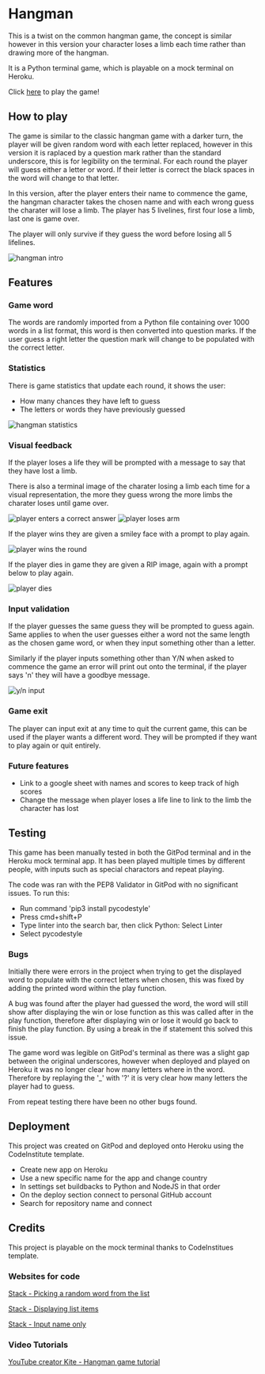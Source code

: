 # Hangman

This is a twist on the common hangman game, the concept is similar however in this version your character loses a limb each time rather than drawing more of the hangman. 

It is a Python terminal game, which is playable on a mock terminal on Heroku.

Click [here](https://debbie-herridge-hangman.herokuapp.com/) to play the game!

## How to play

The game is similar to the classic hangman game with a darker turn, the player will be given random word with each letter replaced, however in this version it is raplaced by a question mark rather than the standard underscore, this is for legibility on the terminal. For each round the player will guess either a letter or word. If their letter is correct the black spaces in the word will change to that letter. 

In this version, after the player enters their name to commence the game, the hangman character takes the chosen name and with each wrong guess the charater will lose a limb. The player has 5 livelines, first four lose a limb, last one is game over.

The player will only survive if they guess the word before losing all 5 lifelines.

![hangman intro](assets/images/hangman-intro.png)

## Features 

### Game word
The words are randomly imported from a Python file containing over 1000 words in a list format, this word is then converted into question marks. If the user guess a right letter the question mark will change to be populated with the correct letter.

### Statistics
There is game statistics that update each round, it shows the user:
- How many chances they have left to guess
- The letters or words they have previously guessed

![hangman statistics](assets/images/game-statistics.png)

### Visual feedback
If the player loses a life they will be prompted with a message to say that they have lost a limb. 

There is also a terminal image of the charater losing a limb each time for a visual representation, the more they guess wrong the more limbs the charater loses until game over.

![player enters a correct answer](assets/images/correct-entry.png)
![player loses arm](assets/images/lose-limb.png)

If the player wins they are given a smiley face with a prompt to play again.

![player wins the round](assets/images/hangman-win.png)

If the player dies in game they are given a RIP image, again with a prompt below to play again.

![player dies](assets/images/hangman-rip.png)

### Input validation
If the player guesses the same guess they will be prompted to guess again. Same applies to when the user guesses either a word not the same length as the chosen game word, or when they input something other than a letter.

Similarly if the player inputs something other than Y/N when asked to commence the game an error will print out onto the terminal, if the player says 'n' they will have a goodbye message.

![y/n input](assets/images/y-n-input.png)

### Game exit
The player can input exit at any time to quit the current game, this can be used if the player wants a different word. They will be prompted if they want to play again or quit entirely.

### Future features

- Link to a google sheet with names and scores to keep track of high scores
- Change the message when player loses a life line to link to the limb the character has lost


## Testing

This game has been manually tested in both the GitPod terminal and in the Heroku mock terminal app. It has been played multiple times by different people, with inputs such as special charactors and repeat playing.

The code was ran with the PEP8 Validator in GitPod with no significant issues. To run this:
- Run command 'pip3 install pycodestyle'
- Press cmd+shift+P
- Type linter into the search bar, then click Python: Select Linter
- Select pycodestyle 


### Bugs

Initially there were errors in the project when trying to get the displayed word to populate with the correct letters when chosen, this was fixed by adding the printed word within the play function. 

A bug was found after the player had guessed the word, the word will still show after displaying the win or lose function as this was called after in the play function, therefore after displaying win or lose it would go back to finish the play function. By using a break in the if statement this solved this issue.

The game word was legible on GitPod's terminal as there was a slight gap between the original underscores, however when deployed and played on Heroku it was no longer clear how many letters where in the word. Therefore by replaying the '_' with '?' it is very clear how many letters the player had to guess.

From repeat testing there have been no other bugs found.


## Deployment

This project was created on GitPod and deployed onto Heroku using the CodeInstitute template.
- Create new app on Heroku
- Use a new specific name for the app and change country 
- In settings set buildbacks to Python and NodeJS in that order
- On the deploy section connect to personal GitHub account
- Search for repository name and connect

## Credits

This project is playable on the mock terminal thanks to CodeInstitues template.

### Websites for code

[Stack - Picking a random word from the list](https://stackoverflow.com/questions/594273/how-to-pick-a-random-english-word-from-a-list)

[Stack - Displaying list items](https://stackoverflow.com/questions/11178061/print-list-without-brackets-in-a-single-row)

[Stack - Input name only](https://stackoverflow.com/questions/39199188/how-do-i-only-allow-letters-when-asking-for-a-name-in-python)

### Video Tutorials

[YouTube creator Kite - Hangman game tutorial](https://www.youtube.com/watch?v=m4nEnsavl6w&t=527s)